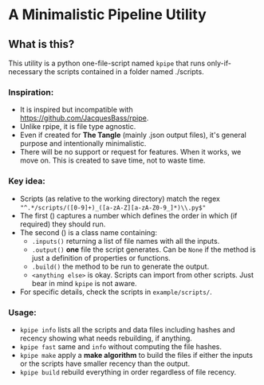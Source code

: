 # A Minimalistic Pipeline Utility

## What is this?

This utility is a python one-file-script named `kpipe` that runs only-if-necessary the scripts contained in a folder named ./scripts.

### Inspiration:

  * It is inspired but incompatible with https://github.com/JacquesBass/rpipe.
  * Unlike rpipe, it is file type agnostic.
  * Even if created for **The Tangle** (mainly .json output files), it's general purpose and intentionally minimalistic.
  * There will be no support or request for features. When it works, we move on. This is created to save time, not to waste time.

### Key idea:

  * Scripts (as relative to the working directory) match the regex `"^.*/scripts/([0-9]+)_([a-zA-Z][a-zA-Z0-9_]*)\\.py$"`
  * The first () captures a number which defines the order in which (if required) they should run.
  * The second () is a class name containing:
    * `.inputs()` returning a list of file names with all the inputs.
    * `.output()` **one** file the script generates. Can be `None` if the method is just a definition of properties or functions.
    * `.build()` the method to be run to generate the output.
    * `<anything else>` is okay. Scripts can import from other scripts. Just bear in mind `kpipe` is not aware.
  * For specific details, check the scripts in `example/scripts/`.

### Usage:

  * `kpipe info` lists all the scripts and data files including hashes and recency showing what needs rebuilding, if anything.
  * `kpipe fast` same and `info` without computing the file hashes.
  * `kpipe make` apply a **make algorithm** to build the files if either the inputs or the scripts have smaller recency than the output.
  * `kpipe build` rebuild everything in order regardless of file recency.
